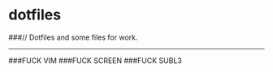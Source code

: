 dotfiles
========
###// Dotfiles and some files for work.

------------------------

###FUCK VIM
###FUCK SCREEN
###FUCK SUBL3
